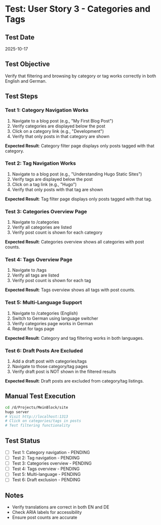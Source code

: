 # Test: User Story 3 - Categories and Tags

## Test Date
2025-10-17

## Test Objective
Verify that filtering and browsing by category or tag works correctly in both English and German.

## Test Steps

### Test 1: Category Navigation Works
1. Navigate to a blog post (e.g., "My First Blog Post")
2. Verify categories are displayed below the post
3. Click on a category link (e.g., "Development")
4. Verify that only posts in that category are shown

**Expected Result**: Category filter page displays only posts tagged with that category.

### Test 2: Tag Navigation Works
1. Navigate to a blog post (e.g., "Understanding Hugo Static Sites")
2. Verify tags are displayed below the post
3. Click on a tag link (e.g., "Hugo")
4. Verify that only posts with that tag are shown

**Expected Result**: Tag filter page displays only posts tagged with that tag.

### Test 3: Categories Overview Page
1. Navigate to /categories
2. Verify all categories are listed
3. Verify post count is shown for each category

**Expected Result**: Categories overview shows all categories with post counts.

### Test 4: Tags Overview Page
1. Navigate to /tags
2. Verify all tags are listed
3. Verify post count is shown for each tag

**Expected Result**: Tags overview shows all tags with post counts.

### Test 5: Multi-Language Support
1. Navigate to /categories (English)
2. Switch to German using language switcher
3. Verify categories page works in German
4. Repeat for tags page

**Expected Result**: Category and tag filtering works in both languages.

### Test 6: Draft Posts Are Excluded
1. Add a draft post with categories/tags
2. Navigate to those category/tag pages
3. Verify draft post is NOT shown in the filtered results

**Expected Result**: Draft posts are excluded from category/tag listings.

## Manual Test Execution

```bash
cd /d/Projects/MeinBlock/site
hugo server
# Visit http://localhost:1313
# Click on categories/tags in posts
# Test filtering functionality
```

## Test Status
- [ ] Test 1: Category navigation - PENDING
- [ ] Test 2: Tag navigation - PENDING
- [ ] Test 3: Categories overview - PENDING
- [ ] Test 4: Tags overview - PENDING
- [ ] Test 5: Multi-language - PENDING
- [ ] Test 6: Draft exclusion - PENDING

## Notes
- Verify translations are correct in both EN and DE
- Check ARIA labels for accessibility
- Ensure post counts are accurate

